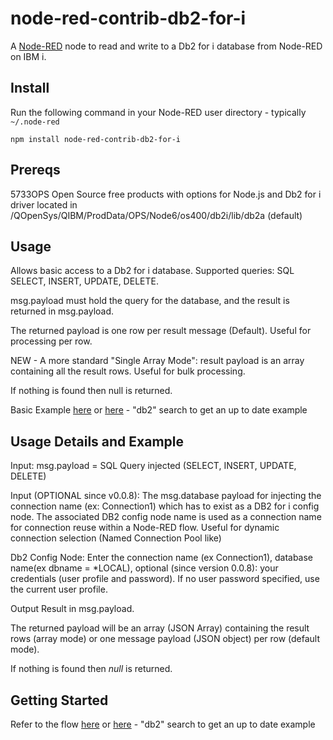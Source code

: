 # node-red-contrib-db2-for-i

A <a href="http://nodered.org" target="_new">Node-RED</a> node to read and write to a Db2 for i database from Node-RED on IBM i.

Install
-------

Run the following command in your Node-RED user directory - typically `~/.node-red`

    npm install node-red-contrib-db2-for-i


Prereqs
-------
5733OPS Open Source free products with options for Node.js and Db2 for i driver located in /QOpenSys/QIBM/ProdData/OPS/Node6/os400/db2i/lib/db2a (default)


Usage
-----

Allows basic access to a Db2 for i database. Supported queries: SQL SELECT, INSERT, UPDATE, DELETE.

msg.payload must hold the query for the database, and the result is returned in msg.payload.

The returned payload is one row per result message (Default). Useful for processing per row.

NEW -  A more standard "Single Array Mode":  result payload is an array containing all the result rows. Useful for bulk processing.

If nothing is found then null is returned.

Basic Example [here](https://flows.nodered.org/flow/b255f32b8e07a5cc0c17e654fd338354)  or [here](https://flows.nodered.org) - "db2" search to get an up to date example


Usage Details and Example
--------

Input:   msg.payload  = SQL Query injected (SELECT, INSERT, UPDATE, DELETE)

Input (OPTIONAL since v0.0.8): The msg.database payload for injecting the connection name (ex: Connection1) which has to exist as a DB2 for i config node. 
The  associated DB2 config node name is used as a connection name for connection reuse within a Node-RED flow. 
Useful for dynamic connection selection (Named Connection Pool like) 

Db2 Config Node:  Enter the connection name (ex Connection1), database name(ex dbname = *LOCAL), optional (since version 0.0.8):  your credentials (user profile and password). If no user password specified, use the current user profile.

Output Result in msg.payload. 

The returned payload will be an array (JSON Array) containing the result rows (array mode) or one message payload (JSON object) per row (default mode).

If nothing is found then <i>null</i> is returned.

 
Getting Started
--------

Refer to the flow [here](https://flows.nodered.org/flow/b255f32b8e07a5cc0c17e654fd338354)  or [here](https://flows.nodered.org) - "db2" search to get an up to date example
    

